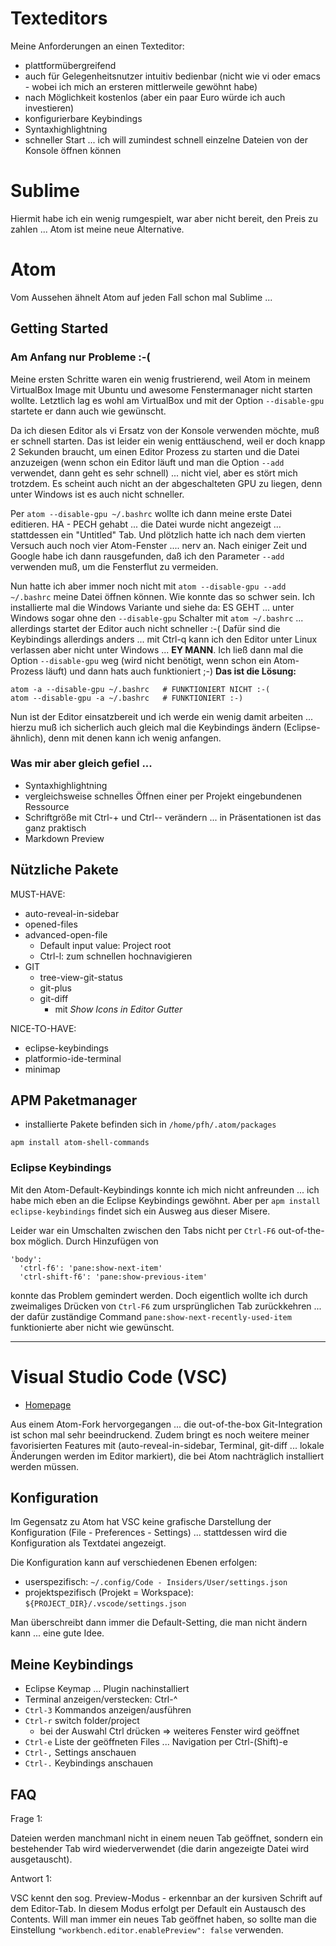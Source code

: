 # Texteditors
Meine Anforderungen an einen Texteditor:

* plattformübergreifend
* auch für Gelegenheitsnutzer intuitiv bedienbar (nicht wie vi oder emacs - wobei ich mich an ersteren mittlerweile gewöhnt habe)
* nach Möglichkeit kostenlos (aber ein paar Euro würde ich auch investieren)
* konfigurierbare Keybindings
* Syntaxhighlightning
* schneller Start ... ich will zumindest schnell einzelne Dateien von der Konsole öffnen können

# Sublime
Hiermit habe ich ein wenig rumgespielt, war aber nicht bereit, den Preis zu zahlen ... Atom ist meine neue Alternative. 

# Atom
Vom Aussehen ähnelt Atom auf jeden Fall schon mal Sublime ... 

## Getting Started
### Am Anfang nur Probleme :-(
Meine ersten Schritte waren ein wenig frustrierend, weil Atom in meinem VirtualBox Image mit Ubuntu und awesome Fenstermanager nicht starten wollte. Letztlich lag es wohl am VirtualBox und mit der Option ``--disable-gpu`` startete er dann auch wie gewünscht.

Da ich diesen Editor als vi Ersatz von der Konsole verwenden möchte, muß er schnell starten. Das ist leider ein wenig enttäuschend, weil er doch knapp 2 Sekunden braucht, um einen Editor Prozess zu starten und die Datei anzuzeigen (wenn schon ein Editor läuft und man die Option ``--add`` verwendet, dann geht es sehr schnell) ... nicht viel, aber es stört mich trotzdem. Es scheint auch nicht an der abgeschalteten GPU zu liegen, denn unter Windows ist es auch nicht schneller. 

Per ``atom --disable-gpu ~/.bashrc`` wollte ich dann meine erste Datei editieren. HA - PECH gehabt ... die Datei wurde nicht angezeigt ... stattdessen ein "Untitled" Tab. Und plötzlich hatte ich nach dem vierten Versuch auch noch vier Atom-Fenster .... nerv an. Nach einiger Zeit und Google habe ich dann rausgefunden, daß ich den Parameter ``--add`` verwenden muß, um die Fensterflut zu vermeiden.

Nun hatte ich aber immer noch nicht mit ``atom --disable-gpu --add ~/.bashrc`` meine Datei öffnen können. Wie konnte das so schwer sein. Ich installierte mal die Windows Variante und siehe da: ES GEHT ... unter Windows sogar ohne den ``--disable-gpu`` Schalter mit ``atom ~/.bashrc`` ... allerdings startet der Editor auch nicht schneller :-( Dafür sind die Keybindings allerdings anders ... mit Ctrl-q kann ich den Editor unter Linux verlassen aber nicht unter Windows ... **EY MANN**. Ich ließ dann mal die Option ``--disable-gpu`` weg (wird nicht benötigt, wenn schon ein Atom-Prozess läuft) und dann hats auch funktioniert ;-) **Das ist die Lösung:**

```
atom -a --disable-gpu ~/.bashrc   # FUNKTIONIERT NICHT :-(
atom --disable-gpu -a ~/.bashrc   # FUNKTIONIERT :-)
```

Nun ist der Editor einsatzbereit und ich werde ein wenig damit arbeiten ... hierzu muß ich sicherlich auch gleich mal die Keybindings ändern (Eclipse-ähnlich), denn mit denen kann ich wenig anfangen.

### Was mir aber gleich gefiel ...
* Syntaxhighlightning
* vergleichsweise schnelles Öffnen einer per Projekt eingebundenen Ressource
* Schriftgröße mit Ctrl-+ und Ctrl-- verändern ... in Präsentationen ist das ganz praktisch
* Markdown Preview

## Nützliche Pakete
MUST-HAVE:
* auto-reveal-in-sidebar
* opened-files
* advanced-open-file
  * Default input value: Project root
  * Ctrl-l: zum schnellen hochnavigieren
* GIT
  * tree-view-git-status
  * git-plus 
  * git-diff
    * mit _Show Icons in Editor Gutter_

NICE-TO-HAVE:
* eclipse-keybindings
* platformio-ide-terminal
* minimap

## APM Paketmanager
* installierte Pakete befinden sich in ``/home/pfh/.atom/packages``

```
apm install atom-shell-commands
```

### Eclipse Keybindings
Mit den Atom-Default-Keybindings konnte ich mich nicht anfreunden ... ich habe mich eben an die Eclipse Keybindings gewöhnt. Aber per `apm install eclipse-keybindings` findet sich ein Ausweg aus dieser Misere.

Leider war ein Umschalten zwischen den Tabs nicht per `Ctrl-F6` out-of-the-box möglich. Durch Hinzufügen von

```
'body':
  'ctrl-f6': 'pane:show-next-item'
  'ctrl-shift-f6': 'pane:show-previous-item'
```

konnte das Problem gemindert werden. Doch eigentlich wollte ich durch zweimaliges Drücken von `Ctrl-F6` zum ursprünglichen Tab zurückkehren ... der dafür zuständige Command `pane:show-next-recently-used-item` funktionierte aber nicht wie gewünscht.

---

# Visual Studio Code (VSC)
* [Homepage](https://code.visualstudio.com/?wt.mc_id=DX_841432&utm_source=vscom&utm_medium=ms%20web&utm_campaign=VSCOM%20Home)

Aus einem Atom-Fork hervorgegangen ... die out-of-the-box Git-Integration ist schon mal sehr beeindruckend. Zudem bringt es noch weitere meiner favorisierten Features mit (auto-reveal-in-sidebar, Terminal, git-diff ... lokale Änderungen werden im Editor markiert), die bei Atom nachträglich installiert werden müssen. 

## Konfiguration
Im Gegensatz zu Atom hat VSC keine grafische Darstellung der Konfiguration (File - Preferences - Settings) ... stattdessen wird die Konfiguration als Textdatei angezeigt.

Die Konfiguration kann auf verschiedenen Ebenen erfolgen:

* userspezifisch: `~/.config/Code - Insiders/User/settings.json`
* projektspezifisch (Projekt = Workspace): `${PROJECT_DIR}/.vscode/settings.json` 

Man überschreibt dann immer die Default-Setting, die man nicht ändern kann ... eine gute Idee.

## Meine Keybindings
* Eclipse Keymap ... Plugin nachinstalliert
* Terminal anzeigen/verstecken: Ctrl-^
* `Ctrl-3` Kommandos anzeigen/ausführen
* `Ctrl-r` switch folder/project
  * bei der Auswahl Ctrl drücken => weiteres Fenster wird geöffnet
* `Ctrl-e` Liste der geöffneten Files ... Navigation per Ctrl-(Shift)-e
* `Ctrl-,` Settings anschauen
* `Ctrl-.` Keybindings anschauen 

## FAQ

Frage 1: 

Dateien werden manchmanl nicht in einem neuen Tab geöffnet, sondern ein bestehender Tab wird wiederverwendet (die darin angezeigte Datei wird ausgetauscht).

Antwort 1:

VSC kennt den sog. Preview-Modus - erkennbar an der kursiven Schrift auf dem Editor-Tab. In diesem Modus erfolgt per Default ein Austausch des Contents. Will man immer ein neues Tab geöffnet haben, so sollte man die Einstellung `"workbench.editor.enablePreview": false` verwenden.
